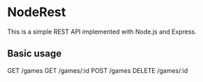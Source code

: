 # NodeRest
This is a simple REST API implemented with Node.js and Express.

## Basic usage
GET /games
GET /games/:id
POST /games
DELETE /games/:id